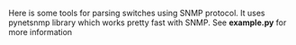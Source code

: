 Here is some tools for parsing switches using SNMP protocol. 
It uses pynetsnmp library which works pretty fast with SNMP. See **example.py** for more information